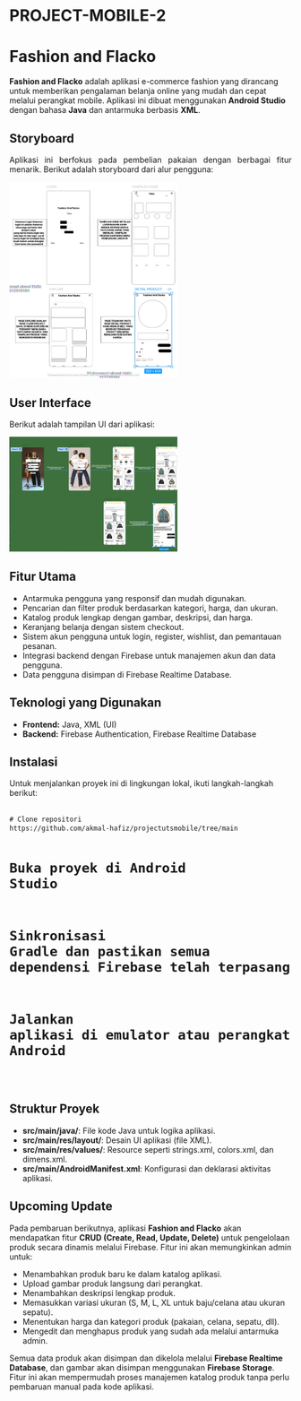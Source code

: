 # PROJECT-MOBILE-2


<!DOCTYPE html>
<html lang="id">
<head>
    <meta charset="UTF-8">
    <meta name="viewport" content="width=device-width, initial-scale=1.0">
    <title>Fashion and Flacko - README</title>
</head>
<body>

<h1>Fashion and Flacko</h1>
<p><strong>Fashion and Flacko</strong> adalah aplikasi e-commerce fashion yang dirancang untuk memberikan pengalaman belanja online yang mudah dan cepat melalui perangkat mobile. Aplikasi ini dibuat menggunakan <strong>Android Studio</strong> dengan bahasa <strong>Java</strong> dan antarmuka berbasis <strong>XML</strong>.</p>

<h2>Storyboard</h2>
<p align="justify">
    Aplikasi ini berfokus pada pembelian pakaian dengan berbagai fitur menarik. Berikut adalah storyboard dari alur pengguna:
</p>
<img src="Screenshot 2024-11-06 003130.png" width="300" height="auto" title="Storyboard Page 1 sampai 4">

<h2>User Interface</h2>
<p>Berikut adalah tampilan UI dari aplikasi:</p>
<img src="Screenshot 2025-04-29 220117.png" width="300" height="auto" title="UI Page 1 sampai 4">

<h2>Fitur Utama</h2>
<ul>
    <li>Antarmuka pengguna yang responsif dan mudah digunakan.</li>
    <li>Pencarian dan filter produk berdasarkan kategori, harga, dan ukuran.</li>
    <li>Katalog produk lengkap dengan gambar, deskripsi, dan harga.</li>
    <li>Keranjang belanja dengan sistem checkout.</li>
    <li>Sistem akun pengguna untuk login, register, wishlist, dan pemantauan pesanan.</li>
    <li>Integrasi backend dengan Firebase untuk manajemen akun dan data pengguna.</li>
    <li>Data pengguna disimpan di Firebase Realtime Database.</li>
</ul>

<h2>Teknologi yang Digunakan</h2>
<ul>
    <li><strong>Frontend:</strong> Java, XML (UI)</li>
    <li><strong>Backend:</strong> Firebase Authentication, Firebase Realtime Database</li>
</ul>

<h2>Instalasi</h2>
<p>Untuk menjalankan proyek ini di lingkungan lokal, ikuti langkah-langkah berikut:</p>
<pre>
<code>
# Clone repositori
https://github.com/akmal-hafiz/projectutsmobile/tree/main

# Buka proyek di Android Studio

# Sinkronisasi Gradle dan pastikan semua dependensi Firebase telah terpasang

# Jalankan aplikasi di emulator atau perangkat Android
</code>
</pre>

<h2>Struktur Proyek</h2>
<ul>
    <li><strong>src/main/java/</strong>: File kode Java untuk logika aplikasi.</li>
    <li><strong>src/main/res/layout/</strong>: Desain UI aplikasi (file XML).</li>
    <li><strong>src/main/res/values/</strong>: Resource seperti strings.xml, colors.xml, dan dimens.xml.</li>
    <li><strong>src/main/AndroidManifest.xml</strong>: Konfigurasi dan deklarasi aktivitas aplikasi.</li>
</ul>

<h2>Upcoming Update</h2>
<p>
    Pada pembaruan berikutnya, aplikasi <strong>Fashion and Flacko</strong> akan mendapatkan fitur <strong>CRUD (Create, Read, Update, Delete)</strong> untuk pengelolaan produk secara dinamis melalui Firebase. Fitur ini akan memungkinkan admin untuk:
</p>
<ul>
    <li>Menambahkan produk baru ke dalam katalog aplikasi.</li>
    <li>Upload gambar produk langsung dari perangkat.</li>
    <li>Menambahkan deskripsi lengkap produk.</li>
    <li>Memasukkan variasi ukuran (S, M, L, XL untuk baju/celana atau ukuran sepatu).</li>
    <li>Menentukan harga dan kategori produk (pakaian, celana, sepatu, dll).</li>
    <li>Mengedit dan menghapus produk yang sudah ada melalui antarmuka admin.</li>
</ul>
<p>
    Semua data produk akan disimpan dan dikelola melalui <strong>Firebase Realtime Database</strong>, dan gambar akan disimpan menggunakan <strong>Firebase Storage</strong>. Fitur ini akan mempermudah proses manajemen katalog produk tanpa perlu pembaruan manual pada kode aplikasi.
</p>


</body>
</html>

